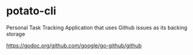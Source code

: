 # potato-cli
Personal Task Tracking Application that uses Github issues as its backing storage

https://godoc.org/github.com/google/go-github/github
